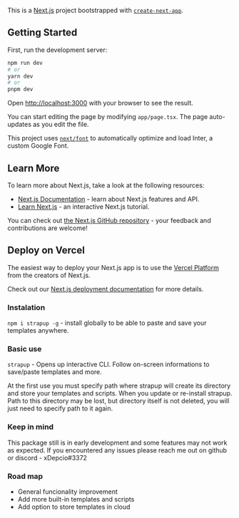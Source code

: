 This is a [Next.js](https://nextjs.org/) project bootstrapped with [`create-next-app`](https://github.com/vercel/next.js/tree/canary/packages/create-next-app).

## Getting Started

First, run the development server:

```bash
npm run dev
# or
yarn dev
# or
pnpm dev
```

Open [http://localhost:3000](http://localhost:3000) with your browser to see the result.

You can start editing the page by modifying `app/page.tsx`. The page auto-updates as you edit the file.

This project uses [`next/font`](https://nextjs.org/docs/basic-features/font-optimization) to automatically optimize and load Inter, a custom Google Font.

## Learn More

To learn more about Next.js, take a look at the following resources:

- [Next.js Documentation](https://nextjs.org/docs) - learn about Next.js features and API.
- [Learn Next.js](https://nextjs.org/learn) - an interactive Next.js tutorial.

You can check out [the Next.js GitHub repository](https://github.com/vercel/next.js/) - your feedback and contributions are welcome!

## Deploy on Vercel

The easiest way to deploy your Next.js app is to use the [Vercel Platform](https://vercel.com/new?utm_medium=default-template&filter=next.js&utm_source=create-next-app&utm_campaign=create-next-app-readme) from the creators of Next.js.

Check out our [Next.js deployment documentation](https://nextjs.org/docs/deployment) for more details.
### Instalation
`npm i strapup -g` - install globally to be able to paste and save your templates anywhere.

### Basic use
`strapup` - Opens up interactive CLI. Follow on-screen informations to save/paste templates and more.

At the first use you must specify path where strapup will create its directory and store your templates and scripts. When you update or re-install strapup. Path to this directory may be lost, but directory itself is not deleted, you will just need to specify path to it again.

### Keep in mind
This package still is in early development and some features may not work as expected.
If you encountered any issues please reach me out on github or discord - xDepcio#3372

### Road map
- General funcionality improvement
- Add more built-in templates and scripts
- Add option to store templates in cloud
